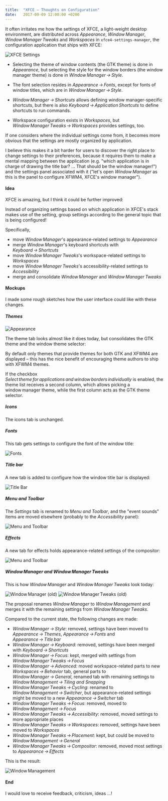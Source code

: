 ```yaml
---
title:  "XFCE – Thoughts on Configuration"
date:   2017-09-09 12:00:00 +0200
---
```


It often irritates me how the settings of XFCE, a light-weight desktop environment, are distributed across _Appearance_, _Window Manager_,
_Window Manager Tweaks_ and _Workspaces_ in `xfce4-settings-manager`, the configuration application that ships with XFCE:

![XFCE Settings](/assets/img/xfce/xfce-settings.png)

- Selecting the theme of window contents (the GTK theme) is done in _Appearance_,
  but selecting the style for the window borders (the window manager theme) is done in _Window Manager → Style_.

- The font selection resides in _Appearance → Fonts_,
  except for fonts of window titles, which are in _Window Manager → Style_.

- _Window Manager → Shortcuts_ allows defining window manager-specific shortcuts,
  but there is also _Keyboard → Application Shortcuts_ to define shortcuts to run commands.

- Workspace configuration exists in _Workspaces_,
  but _Window Manager Tweaks → Workspaces_ provides settings, too.

If one considers where the individual settings come from, it becomes more obvious
that the settings are mostly organized by application.

I believe this makes it a bit harder for users to discover the right place to change settings to their preferences,
because it requires them to make a mental mapping between the application
(e.g. "which application is in charge of drawing the title bar? ... That should be the window manager!")
and the settings panel associated with it
("let's open _Window Manager_ as this is the panel to configure XFWM4, XFCE's window manager").


#### Idea

XFCE is amazing, but I think it could be further improved:

Instead of organizing settings based on which application in XFCE's stack makes use of the setting,
group settings according to the general topic that is being configured!

Specifically,

- move _Window Manager_'s appearance-related settings to _Appearance_
- merge _Window Manager_'s keyboard shortcuts with _Keyboard → Shortcuts_
- move _Window Manager Tweaks_'s workspace-related settings to _Workspaces_
- move _Window Manager Tweaks_'s accessibility-related settings to _Accessibility_
- merge and consolidate _Window Manager_ and _Window Manager Tweaks_

#### Mockups

I made some rough sketches how the user interface could like with these changes.

##### Themes

![Appearance](/assets/img/xfce/appearance-1.png)

The theme tab looks almost like it does today, but consolidates the GTK theme and the window theme selector:

By default only themes that provide themes for both GTK and XFWM4 are displayed –
this has the nice benefit of encouraging theme authors to ship with XFWM4 themes.

If the checkbox _Select theme for applications and window borders individually_ is enabled,
the theme list receives a second column, which allows picking a window manager theme,
while the first column acts as the GTK theme selector.

##### Icons

The icons tab is unchanged.

##### Fonts

This tab gets settings to configure the font of the window title:

![Fonts](/assets/img/xfce/appearance-3.png)

##### Title bar

A new tab is added to configure how the window title bar is displayed:

![Title Bar](/assets/img/xfce/appearance-4.png)

#####  Menu and Toolbar

The _Settings_ tab is renamed to _Menu and Toolbar_, and the "event sounds" items are moved elsewhere (probably to the _Accessibility_ panel):

![Menu and Toolbar](/assets/img/xfce/appearance-5.png)

##### Effects

A new tab for effects holds appearance-related settings of the compositor:

![Menu and Toolbar](/assets/img/xfce/appearance-6.png)

##### Window Manager and Window Manager Tweaks

This is how _Window Manager_ and _Window Manager Tweaks_ look today:

![Window Manager (old)](/assets/img/xfce/wm-old.png) ![Window Manager Tweaks (old)](/assets/img/xfce/wmt-old.png)

The proposal renames _Window Manager_ to _Window Management_ and merges it with the remaining settings from _Window Manager Tweaks_.

Compared to the current state, the following changes are made:

- _Window Manager → Style_: removed, settings have been moved to _Appearance → Themes_, _Appearance → Fonts_ and _Appearance → Title bar_
- _Window Manager → Keyboard_: removed, settings have been merged with _Keyboard → Shortcuts_
- _Window Manager → Focus_: kept, merged with settings from _Window Manager Tweaks → Focus_
- _Window Manager → Advanced_: moved workspace-related parts to new _Workspaces → Behavior_ tab, general parts to _Window Manager → General_, renamed tab with remaining settings to _Window Management → Tiling and Snapping_
- _Window Manager Tweaks → Cycling_: renamed to _Window Management → Switcher_, but appearance-related settings might be moved to a new _Appearance → Switcher_ tab
- _Window Manager Tweaks → Focus_: removed, moved to _Window Management → Focus_
- _Window Manager Tweaks → Accessibility_: removed, moved settings to more appropriate places
- _Window Manager Tweaks → Workspaces_: removed, settings have been moved to _Workspaces_
- _Window Manager Tweaks → Placement_: kept, but could be moved to _Window Management → General_
- _Window Manager Tweaks → Compositor_: removed, moved most settings to _Appearance → Effects_

This is the result:

![Window Management](/assets/img/xfce/wm-new.png)

#### End

I would love to receive feedback, criticism, ideas ...!
